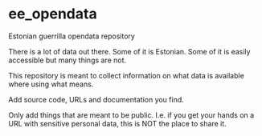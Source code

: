 ee_opendata
===========

Estonian guerrilla opendata repository

There is a lot of data out there. Some of it is Estonian. Some of it is easily accessible but many things are not.

This repository is meant to collect information on what data is available where using what means. 

Add source code, URLs and documentation you find. 

Only add things that are meant to be public. I.e. if you get your hands on a URL with sensitive personal data, this is NOT the place to share it.

